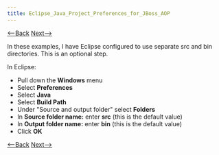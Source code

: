 ```yaml
---
title: Eclipse_Java_Project_Preferences_for_JBoss_AOP
---
```

[<--Back](Eclipse_Java_Language_Preferences_for_JBoss_AOP) [Next-->](Save_Workspace_Configurations_for_JBoss_AOP)

In these examples, I have Eclipse configured to use separate src and bin directories. This is an optional step.

In Eclipse:
* Pull down the **Windows** menu
* Select **Preferences**
* Select **Java**
* Select **Build Path**
* Under "Source and output folder" select **Folders**
* In **Source folder name:** enter **src** (this is the default value)
* In **Output folder name:** enter **bin** (this is the default value)
* Click **OK**

[<--Back](Eclipse_Java_Language_Preferences_for_JBoss_AOP) [Next-->](Save_Workspace_Configurations_for_JBoss_AOP)
